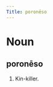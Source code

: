 ```yaml
---
Title: poronēso
---
```


Noun
================================

poronēso
----------------

1. Kin-killer.
